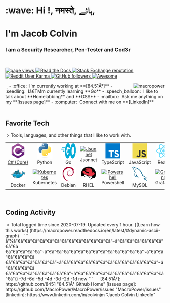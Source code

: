 <h1 align="left" id="macropower-title">:wave: Hi !, नमस्ते, ہائے, </h1>
<h1 align="left" id="macropower-title">I'm Jacob Colvin</h1>
<h3 align="left">I am a Security Researcher, Pen-Tester and Cod3r</h3>
 <p align="left">
<a href="https://github.com/fardeen-ahmed">
<img src="https://komarev.com/ghpvc/?username=macropower" alt="page views" />
</a>
<a href="https://macropower.readthedocs.io/en/latest">
<img alt="Read the Docs" src="https://img.shields.io/readthedocs/macropower
logo=read-the-docs">
</a>
<a href="https://stackoverflow.com/users/4868262">
<img alt="Stack Exchange reputation" src="https://img.shields.io/stackexchange
stackoverflow/r/4868262?color=orange&label=reputation&logo=stackoverflow">
</a>
<a href="https://reddit.com/u/macropower">
<img alt="Reddit User Karma" src="https://img.shields.io/reddit/user-karma/combined
macropower?label=karma&logo=reddit">
</a>
<a href="https://github.com/MacroPower?tab=followers">
<img alt="GitHub followers" src="https://img.shields.io/github/followers/MacroPower
color=green&logo=github">
</a>
<a href="https://github.com/abhisheknaiidu/awesome-github-profile-readme">
<img alt="Awesome" src="https://awesome.re/mentioned-badge.svg">
</a>
</p>
 <a href="#macropower-title">
<img src="https://raw.githubusercontent.com/MacroPower/github-stats-transparent
output/generated/overview.svg" alt="macropower" align="right" />
</a>
 - :office: &nbsp;I'm currently working at **[84.51Â°]**
- :seedling: &nbsp;Iâ€TMm currently learning **Go**
- :speech_balloon: &nbsp;I like to talk about **Homelabbing** and **OSS**
- :mailbox: &nbsp;Ask me anything on my **[issues page]**
- :computer: &nbsp;Connect with me on **[LinkedIn]**
 <br>
 <h2 align="left" id="macropower-tech">Favorite Tech</h2>
 > Tools, languages, and other things that I like to work with.
 <table>
<tr>
<td align="center" width="96">
<a href="#macropower-tech">
<img src="./img/csharp-original.svg" width="48" height="48" alt="C#" />
</a<br>C#&nbsp;(Core)
</td>
<td align="center" width="96">
<a href="#macropower-tech">
<img src="./img/python-original.svg" width="48" height="48" alt="Python" />
</a>
<br>Python
</td>
<td align="center" width="96">
<a href="#macropower-tech">
<img src="./img/go-flat.svg" width="48" height="48" alt="Golang" />
</a>
<br>Go
</td>
<td align="center" width="96">
<a href="#macropower-tech">
<img src="https://jsonnet.org/img/isologo.svg" width="48" height="48" alt="Jsonnet" 
>
</a>
<br>Jsonnet
</td>
<td align="center" width="96">
<a href="#macropower-tech">
<img src="./img/typescript-original.svg" width="48" height="48" alt="TypeScript" />
</a>
<br>TypeScript
</td>
<td align="center" width="96">
<a href="#macropower-tech">
<img src="./img/javascript-original.svg" width="48" height="48" alt="JavaScript" />
</a>
<br>JavaScript
</td>
<td align="center" width="96">
<a href="#macropower-tech" >
<img src="./img/react-original.svg" width="48" height="48" alt="React" />
</a>
<br>React
</td>
<td align="center" width="96">
<a href="#macropower-tech">
<img src="./img/bootstrap-plain.svg" width="48" height="48" alt="Bootstrap" />
</a>
<br>Bootstrap
</td>
<td align="center" width="96">
<a href="#macropower-tech">
<img src="./img/sass-original.svg" width="48" height="48" alt="Sass" />
</a>
<br>Sass</td>
</tr>
<tr>
<td align="center" width="96"> 
<a href="#macropower-tech" >
<img src="./img/docker-original.svg" width="48" height="48" alt="Docker" />
</a>
<br>Docker
</td>
<td align="center" width="96">
<a href="#macropower-tech" >
<img src="https://raw.githubusercontent.com/cncf/artwork/master/projects
kubernetes/icon/color/kubernetes-icon-color.svg" width="48" height="48" alt="Kubernetes"
/>
</a>
<br>Kubernetes
</td>
<td align="center" width="96">
<a href="#macropower-tech">
<img src="./img/debian-original.svg" width="48" height="48" alt="Debian" />
</a>
<br>Debian
</td>
<td align="center" width="96">
<a href="#macropower-tech">
<img src="./img/redhat-original.svg" width="48" height="48" alt="RHEL" />
</a>
<br>RHEL
</td>
<td align="center" width="96">
<a href="#macropower-tech">
<img src="https://raw.githubusercontent.com/PowerShell/PowerShell/master/assets
ps_black_128.svg" width="48" height="48" alt="Powershell" />
</a>
<br>Powershell
</td>
<td align="center" width="96">
<a href="#macropower-tech">
<img src="./img/mysql-original.svg" width="48" height="48" alt="MySQL" />
</a>
<br>MySQL
</td>
<td align="center" width="96">
<a href="#macropower-tech" >
<img src="https://raw.githubusercontent.com/grafana/grafana/master/public/img
grafana_icon.svg" width="48" height="48" alt="Grafana" />
</a>
<br>Grafana
</td>
<td align="center" width="96"><a href="#macropower-tech" >
<img src="https://github.com/cncf/artwork/blob/master/projects/prometheus/icon
color/prometheus-icon-color.svg" width="48" height="48" alt="Prometheus" />
</a>
<br>Prometheus
</td>
<td align="center" width="96">
<a href="#macropower-tech" >
<img src="https://raw.githubusercontent.com/cncf/artwork/master/projects/thanos
icon/color/thanos-icon-color.svg" width="48" height="48" alt="Thanos" />
</a>
<br>Thanos
</td>
</tr>
</table>
 <h2 align="left">Coding Activity</h2>
 > Total logged time since 2020-07-19. Updated every 1 hour. [(Learn how this works)
(https://macropower.readthedocs.io/en/latest/#dynamic-ascii-graph)
 <!-- prettier-ignore-start -->
<!-- START_SECTION:ascii_graph -->
 ```
  â”1⁄4â”€â”€â”€â”€â”€â”€â”€â”€â”€â”€â”€â”€â”€â”¬â”€â”€â”€â”€â”€â”€â”€â”€â
€â”€â”€â”€â”€â”¬â”€â”€â”€â”€â”€â”€â”€â”€â”€â”€â”€â”€â”€â”¬â”€â”€â”€â”€â”€â”€â
€â”€â”€â”€â”€â”€â”€â”¬â”€â”€â”€â”€â”€â”€â”€â”€â”€â”€â”€â”€â”€â”¬â”€â”€â”€â”€â
€â”€â”€â”€â”€â”€â”€â”€â”€â”¬â”€â”€â”€â”€â”€â”€â”€â”€â”€â”€â”€â”€â”€â”¤ 
-7d -6d -5d -4d -3d -2d -1d now
```
 <!-- END_SECTION:ascii_graph -->
<!-- prettier-ignore-end -->
 <!-- links -->
 [84.51Â°]: https://github.com/8451 "84.51Â° Github Home"
[issues page]: https://github.com/MacroPower/MacroPower/issues "MacroPower/issues"
[linkedin]: https://www.linkedin.com/in/colvinjm "Jacob Colvin LinkedIn"
